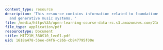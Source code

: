 ```yaml
---
content_type: resource
description: 'This resource contains information related to foundations: algorithmic
  and generative music systems. '
file: /media/https%3A/open-learning-course-data-rc.s3.amazonaws.com/21m-380-music-and-technology-algorithmic-and-generative-music-spring-2010/1618a4785beed4f6c26bcb847795f00e_MIT21M_380S10_lec01.pdf
file_type: application/pdf
resourcetype: Document
title: MIT21M_380S10_lec01.pdf
uid: 1618a478-5bee-d4f6-c26b-cb847795f00e
---
```

